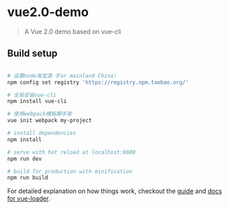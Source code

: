 # vue2.0-demo

> A Vue 2.0 demo based on vue-cli

## Build setup

``` bash

# 设置node淘宝源（For mainland China）
npm config set registry 'https://registry.npm.taobao.org/'

# 全局安装vue-cli
npm install vue-cli

# 使用webpack模板脚手架
vue init webpack my-project

# install dependencies
npm install

# serve with hot reload at localhost:8080
npm run dev

# build for production with minification
npm run build
```

For detailed explanation on how things work, checkout the [guide](http://vuejs-templates.github.io/webpack/) and [docs for vue-loader](http://vuejs.github.io/vue-loader).

